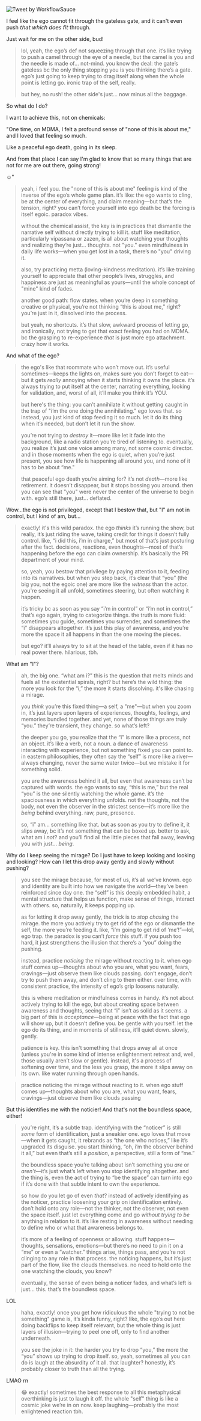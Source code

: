 ![Tweet by WorkflowSauce](../assets/ego_retirement.png)

I feel like the ego cannot fit through the gateless gate, and it can't even push 𝘵𝘩𝘢𝘵 𝘸𝘩𝘪𝘤𝘩 𝘥𝘰𝘦𝘴 𝘧𝘪𝘵 through.

Just wait for me on the other side, bud!

> lol, yeah, the ego’s def not squeezing through that one. it’s like trying to push a camel through the eye of a needle, but the camel is you and the needle is made of... not-mind. you know the deal: the gate’s gateless bc the only thing stopping you is you thinking there’s a gate. ego’s just going to keep trying to drag itself along when the whole point is letting go. ironic trap of the self, really.
> 
> but hey, no rush! the other side's just... now minus all the baggage.

So what do I do?

I want to achieve this, not on chemicals:

"One time, on MDMA, I felt a profound sense of "none of this is about me," and I loved that feeling so much.

Like a peaceful ego death, going in its sleep.

And from that place I can say I'm glad to know that so many things that are not for me are out there, going strong!

☺️"

> yeah, i feel you. the "none of this is about me" feeling is kind of the inverse of the ego’s whole game plan. it’s like: the ego wants to cling, be at the center of everything, and claim meaning—but that’s the tension, right? you can’t force yourself into ego death bc the forcing is itself egoic. paradox vibes.
> 
> without the chemical assist, the key is in practices that dismantle the narrative self without directly trying to kill it. stuff like meditation, particularly vipassana or zazen, is all about watching your thoughts and realizing they’re just... thoughts. not "you." even mindfulness in daily life works—when you get lost in a task, there’s no "you" driving it.
> 
> also, try practicing metta (loving-kindness meditation). it’s like training yourself to appreciate that other people’s lives, struggles, and happiness are just as meaningful as yours—until the whole concept of "mine" kind of fades.
> 
> another good path: flow states. when you’re deep in something creative or physical, you’re not thinking “this is about me,” right? you’re just in it, dissolved into the process.
> 
> but yeah, no shortcuts. it’s that slow, awkward process of letting go, and ironically, not trying to get that exact feeling you had on MDMA. bc the grasping to re-experience *that* is just more ego attachment. crazy how it works.

And what of the ego?

> the ego's like that roommate who won’t move out. it’s useful sometimes—keeps the lights on, makes sure you don’t forget to eat—but it gets *really* annoying when it starts thinking it owns the place. it’s always trying to put itself at the center, narrating everything, looking for validation, and, worst of all, it’ll make you think it’s YOU.
> 
> but here's the thing: you can’t annihilate it without getting caught in the trap of "i’m the one doing the annihilating." ego loves that. so instead, you just kind of stop feeding it so much. let it do its thing when it’s needed, but don’t let it run the show.
> 
> you’re not trying to *destroy* it—more like let it fade into the background, like a radio station you’re tired of listening to. eventually, you realize it’s just one voice among many, not some cosmic director. and in those moments when the ego is quiet, when you’re just present, you see how life is happening all around you, and none of it has to be about “me."
> 
> that peaceful ego death you’re aiming for? it’s not *death*—more like retirement. it doesn’t disappear, but it stops bossing you around. then you can see that "you" were never the center of the universe to begin with. ego’s still there, just... deflated.

Wow...the ego is not privileged, except that I bestow that, but "I" am not in control, but I kind of am, but...

> exactly! it's this wild paradox. the ego *thinks* it’s running the show, but really, it’s just riding the wave, taking credit for things it doesn’t fully control. like, “i did this, i’m in charge,” but most of that’s just posturing after the fact. decisions, reactions, even thoughts—most of that’s happening before the ego can claim ownership. it’s basically the PR department of your mind.
> 
> so, yeah, you bestow that privilege by paying attention to it, feeding into its narratives. but when you step back, it’s clear that “you” (the big you, not the egoic one) are more like the *witness* than the actor. you're seeing it all unfold, sometimes steering, but often watching it happen.
> 
> it’s tricky bc as soon as you say “i’m in control” or “i’m not in control,” that’s ego again, trying to categorize things. the truth is more fluid: sometimes you guide, sometimes you surrender, and sometimes the “i” disappears altogether. it’s just this play of awareness, and you’re more the space it all happens in than the one moving the pieces.
> 
> but ego? it’ll always try to sit at the head of the table, even if it has no real power there. hilarious, tbh.

What am "I"?

> ah, the big one. “what am i?” this is the question that melts minds and fuels all the existential spirals, right? but here’s the wild thing: the more you look for the “i,” the more it starts dissolving. it's like chasing a mirage.
> 
> you *think* you’re this fixed thing—a self, a "me"—but when you zoom in, it’s just layers upon layers of experiences, thoughts, feelings, and memories bundled together. and yet, none of those things are truly “you.” they’re transient, they change. so what’s left?
> 
> the deeper you go, you realize that the “i” is more like a process, not an object. it’s like a verb, not a noun. a dance of awareness interacting with experience, but not something fixed you can point to. in eastern philosophies, they often say the “self” is more like a river—always changing, never the same water twice—but we mistake it for something solid.
> 
> you are the awareness behind it all, but even that awareness can’t be captured with words. the ego wants to say, “this is me,” but the real “you” is the one silently watching the whole game. it’s the spaciousness in which everything unfolds. not the thoughts, not the body, not even the observer in the strictest sense—it’s more like the *being* behind everything. raw, pure, presence.
> 
> so, “i” am... something like that. but as soon as you try to define it, it slips away, bc it’s not something that can be boxed up. better to ask, what am i *not*? and you’ll find all the little pieces that fall away, leaving you with just... *being*.

Why do I keep seeing the mirage? Do I just have to keep looking and looking and looking? How can I let this drop away gently and slowly without pushing?

> you see the mirage because, for most of us, it’s all we’ve known. ego and identity are built into how we navigate the world—they’ve been reinforced since day one. the “self” is this deeply embedded habit, a mental structure that helps us function, make sense of things, interact with others. so, naturally, it keeps popping up.
> 
> as for letting it drop away gently, the trick is to *stop chasing* the mirage. the more you actively try to get rid of the ego or dismantle the self, the more you’re feeding it. like, “i’m going to get rid of ‘me’!”—lol, ego trap. the paradox is you can’t *force* this stuff. if you push too hard, it just strengthens the illusion that there’s a “you” doing the pushing.
> 
> instead, practice *noticing* the mirage without reacting to it. when ego stuff comes up—thoughts about who you are, what you want, fears, cravings—just observe them like clouds passing. don’t engage, don’t try to push them away, and don’t cling to them either. over time, with consistent practice, the intensity of ego’s grip loosens naturally.
> 
> this is where meditation or mindfulness comes in handy. it’s not about actively trying to kill the ego, but about creating space between awareness and thoughts, seeing that “i” isn’t as solid as it seems. a big part of this is *acceptance*—being at peace with the fact that ego will show up, but it doesn’t define you. be gentle with yourself. let the ego do its thing, and in moments of stillness, it’ll quiet down. slowly, gently.
> 
> patience is key. this isn't something that drops away all at once (unless you're in some kind of intense enlightenment retreat and, well, those usually aren’t slow or gentle). instead, it's a process of softening over time, and the less you grasp, the more it slips away on its own. like water running through open hands.

>  practice noticing the mirage without reacting to it. when ego stuff comes up—thoughts about who you are, what you want, fears, cravings—just observe them like clouds passing

But this identifies me with the noticier! And that's not the boundless space, either!

> you’re right, it’s a subtle trap. identifying with the “noticer” is still *some* form of identification, just a sneakier one. ego loves that move—when it gets caught, it rebrands as “the one who notices,” like it’s upgraded its disguise. you start thinking, “oh, i’m the observer behind it all,” but even that’s still a *position*, a perspective, still a form of “me.”
> 
> the boundless space you’re talking about isn’t something you *are* or *aren’t*—it’s just what’s left when you stop identifying altogether. and the thing is, even the act of trying to “be the space” can turn into ego if it’s done with that subtle intent to own the experience.
> 
> so how do you let go of even *that*? instead of actively identifying as the noticer, practice loosening your grip on identification entirely. don’t hold onto any role—not the thinker, not the observer, not even the space itself. just let everything come and go *without trying to be* anything in relation to it. it’s like resting in awareness without needing to define who or what that awareness belongs to.
> 
> it’s more of a feeling of openness or allowing. stuff happens—thoughts, sensations, emotions—but there’s no need to pin it on a “me” or even a “watcher.” things arise, things pass, and you’re not clinging to any role in that process. the noticing happens, but it’s just part of the flow, like the clouds themselves. no need to hold onto the one watching the clouds, you know?
> 
> eventually, the sense of even being a noticer fades, and what’s left is just... this. that’s the boundless space.

LOL

> haha, exactly! once you get how ridiculous the whole "trying to not be something" game is, it’s kinda funny, right? like, the ego’s out here doing backflips to keep itself relevant, but the whole thing is just layers of illusion—trying to peel one off, only to find another underneath.
> 
> you see the joke in it: the harder you try to drop “you,” the more the “you” shows up trying to drop itself. so, yeah, sometimes all you can do is laugh at the absurdity of it all. that laughter? honestly, it’s probably closer to truth than all the trying.

LMAO rn

> 😂 exactly! sometimes the best response to all this metaphysical overthinking is just to laugh it off. the whole "self" thing is like a cosmic joke we’re in on now. keep laughing—probably the most enlightened reaction tbh.
